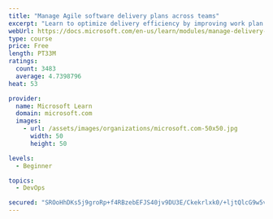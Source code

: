 ```yaml
---
title: "Manage Agile software delivery plans across teams"
excerpt: "Learn to optimize delivery efficiency by improving work plan visibility across teams."
webUrl: https://docs.microsoft.com/en-us/learn/modules/manage-delivery-plans/
type: course
price: Free
length: PT33M
ratings:
  count: 3483
  average: 4.7398796
heat: 53

provider:
  name: Microsoft Learn
  domain: microsoft.com
  images:
    - url: /assets/images/organizations/microsoft.com-50x50.jpg
      width: 50
      height: 50

levels:
  - Beginner

topics:
  - DevOps

secured: "SROoHhDKs5j9groRp+f4RBzebEFJS40jv9DU3E/Ckekrlxk0/+ljtQlcG9w5viHcTkOmLrOG3vP/gAWuwaa7LgQQeecI64nkjNdwBfoIGUJNpCtbX4ff5e7ellpZeTjulnVyg49uMJHu8s+ikzCnrbt1yvLem1lvBgW0vxFtrI2pVWoji6LTTg2JsfRKLi1GOPnuUH8Mz4P7W+ZnvuE5iXXuRYBGd8xGGjzSZ2elHP4pM1+8BxiCv5zIBkL6Q+lkkVHMEjRlf1yrXF9uw5NF55sjVIWH4Cka9n1c5plAn/o9bv32ZatqcEXHFgxsDnADN9c25n/yIuP2zCPQzkQJ3+rQZSfw7ojLd+MJ0nf15UkOiAZ4cTjRSblw52Dsnw2n1wPKXRu7Uty0ck5HL7ss9b/rEYyCmFSfD6eYmR/ScZU=;Kr81twqfRVr//7IqUOcmQg=="
---
```


